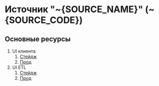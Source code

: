 # Источник "~{SOURCE_NAME}" (~{SOURCE_CODE})

## Основные ресурсы

1. UI клиента
    1. [Стейдж](http://rest-dev.sources.ssc.int/api/v1/~{SOURCE_CODE}/ui)
    2. [Прод](https://sources-~{SOURCE_CODE}.spectrum.codes/api/v1/~{SOURCE_CODE}/ui)
2. UI ETL
    1. [Стейдж](http://rest-dev.sources-etl.ssc.int/api/v1/~{SOURCE_CODE}/etl/ui)
    2. [Прод](https://sources-~{SOURCE_CODE}-etl.spectrum.codes/api/v1/~{SOURCE_CODE}/etl/ui)